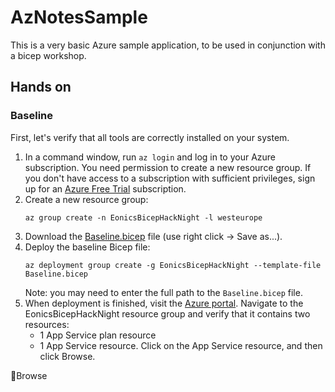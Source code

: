 # AzNotesSample
This is a very basic Azure sample application, to be used in conjunction with a bicep workshop.

## Hands on ##

### Baseline ###

First, let's verify that all tools are correctly installed on your system.

1. In a command window, run `az login` and log in to your Azure subscription. You need permission to create a new resource group. If you don't have access to a subscription with sufficient privileges, sign up for an [Azure Free Trial](https://azure.microsoft.com/en-us/free/) subscription.
1. Create a new resource group:
   ```
   az group create -n EonicsBicepHackNight -l westeurope
   ```
1. Download the [Baseline.bicep](https://raw.githubusercontent.com/jvmap/AzNotesSample/main/Baseline.bicep) file (use right click -> Save as...).
1. Deploy the baseline Bicep file:
   ```
   az deployment group create -g EonicsBicepHackNight --template-file Baseline.bicep
   ```
   Note: you may need to enter the full path to the ```Baseline.bicep``` file.
1. When deployment is finished, visit the [Azure portal](https://portal.azure.com). Navigate to the EonicsBicepHackNight resource group and verify that it contains two resources:
   * 1 App Service plan resource
   * 1 App Service resource.
   Click on the App Service resource, and then click Browse.

Browse

